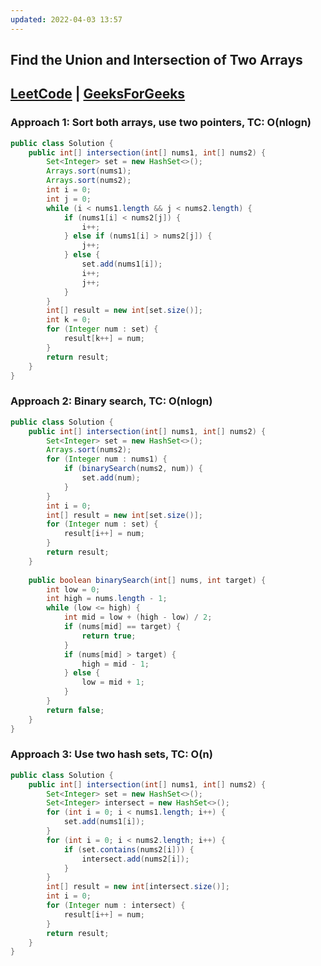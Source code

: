 ```yaml
---
updated: 2022-04-03 13:57
---
```

## Find the Union and Intersection of Two Arrays
## [LeetCode](https://leetcode.com/problems/intersection-of-two-arrays/) | [GeeksForGeeks](https://practice.geeksforgeeks.org/problems/union-of-two-arrays3538/1)

### Approach 1: Sort both arrays, use two pointers, TC: O(nlogn)
```java
public class Solution {
    public int[] intersection(int[] nums1, int[] nums2) {
        Set<Integer> set = new HashSet<>();
        Arrays.sort(nums1);
        Arrays.sort(nums2);
        int i = 0;
        int j = 0;
        while (i < nums1.length && j < nums2.length) {
            if (nums1[i] < nums2[j]) {
                i++;
            } else if (nums1[i] > nums2[j]) {
                j++;
            } else {
                set.add(nums1[i]);
                i++;
                j++;
            }
        }
        int[] result = new int[set.size()];
        int k = 0;
        for (Integer num : set) {
            result[k++] = num;
        }
        return result;
    }
}
```

### Approach 2: Binary search, TC: O(nlogn)
```java
public class Solution {
    public int[] intersection(int[] nums1, int[] nums2) {
        Set<Integer> set = new HashSet<>();
        Arrays.sort(nums2);
        for (Integer num : nums1) {
            if (binarySearch(nums2, num)) {
                set.add(num);
            }
        }
        int i = 0;
        int[] result = new int[set.size()];
        for (Integer num : set) {
            result[i++] = num;
        }
        return result;
    }
    
    public boolean binarySearch(int[] nums, int target) {
        int low = 0;
        int high = nums.length - 1;
        while (low <= high) {
            int mid = low + (high - low) / 2;
            if (nums[mid] == target) {
                return true;
            }
            if (nums[mid] > target) {
                high = mid - 1;
            } else {
                low = mid + 1;
            }
        }
        return false;
    }
}
```

### Approach 3: Use two hash sets, TC: O(n)
```java
public class Solution {
    public int[] intersection(int[] nums1, int[] nums2) {
        Set<Integer> set = new HashSet<>();
        Set<Integer> intersect = new HashSet<>();
        for (int i = 0; i < nums1.length; i++) {
            set.add(nums1[i]);
        }
        for (int i = 0; i < nums2.length; i++) {
            if (set.contains(nums2[i])) {
                intersect.add(nums2[i]);
            }
        }
        int[] result = new int[intersect.size()];
        int i = 0;
        for (Integer num : intersect) {
            result[i++] = num;
        }
        return result;
    }
}
```
